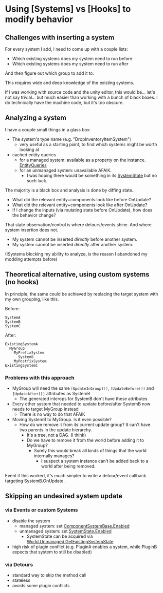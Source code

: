 # Using [Systems] vs [Hooks] to modify behavior

## Challenges with inserting a system
For every system I add, I need to come up with a couple lists:
- Which existing systems does my system need to run before
- Which existing systems does my system need to run after

And then figure out which group to add it to.

This requires wide and deep knowledge of the existing systems.

If I was working with source code and the unity editor, this would be... let's not say trivial... but much easier than working with a bunch of black boxes. I do technically have the machine code, but it's too obscure.

## Analyzing a system
I have a couple small things in a glass box:
- The system's type name (e.g. "DropInventoryItemSystem")
  - very useful as a starting point, to find which systems might be worth looking at
- cached entity queries
  - for a managed system: available as a property on the instance. [EntityQueries](https://docs.unity3d.com/Packages/com.unity.entities@1.3/api/Unity.Entities.ComponentSystemBase.EntityQueries.html)
  - for an unmanaged system: unavailable AFAIK.
    - I was hoping there would be something in its [SystemState](https://docs.unity3d.com/Packages/com.unity.entities@1.3/api/Unity.Entities.SystemState.html) but no such luck.

The majority is a black box and analysis is done by diffing state.
- What did the relevant entity+components look like before OnUpdate?
- What did the relevant entity+components look like after OnUpdate?
- If I change the inputs (via mutating state before OnUpdate), how does the behavior change?

That state observation/control is where detours/events shine. And where system insertion does not.
- My system cannot be inserted *directly* before another system.
- My system cannot be inserted *directly* after another system.

(ISystems blocking my ability to analyze, is the reason I abandoned my modding attempts before)


## Theoretical alternative, using custom systems (no hooks)

In principle, the same could be achieved by replacing the target system with my own grouping, like this.

Before:
```
SystemA
SystemB
SystemC
```
After:
```
ExistingSystemA
  MyGroup
    MyPrefixSystem
      SystemB
    MyPostfixSystem
ExistingSystemC
```

### Problems with this approach
- MyGroup will need the same `[UpdateInGroup()]`, `[UpdateBefore()]` and `[UpdateAfter()]` attributes as SystemB
  - The generated interops for SystemB don't have these attributes
- Every other system that needed to update before/after SystemB now needs to target MyGroup instead
  - There is no way to do that AFAIK
- Moving SystemB to MyGroup. Is it even possible?
  - How do we remove it from its current update group? It can't have two parents in the update hierarchy.
    - It's a tree, not a DAG. (I think)
    - Do we have to remove it from the world before adding it to MyGroup?
      - Surely this would break all kinds of things that the world internally manages?
        - I suspect a system instance can't be added back to a world after being removed.

Event if this worked, it's much simpler to write a detour/event callback targeting SystemB.OnUpdate.


## Skipping an undesired system update

### via Events or custom Systems
- disable the system
  - managed system: set [ComponentSystemBase.Enabled](https://docs.unity3d.com/Packages/com.unity.entities@1.3/api/Unity.Entities.ComponentSystemBase.Enabled.html)
  - unmanaged system: set [SystemState.Enabled](https://docs.unity3d.com/Packages/com.unity.entities@1.3/api/Unity.Entities.SystemState.Enabled.html)
    - SystemState can be acquired via [World.Unmanaged.GetExistingSystemState](https://docs.unity3d.com/Packages/com.unity.entities@1.3/api/Unity.Entities.WorldUnmanaged.GetExistingSystemState.html)
- high risk of plugin conflict (e.g. PluginA enables a system, while PluginB expects that system to still be disabled)

### via Detours
- standard way to skip the method call
- stateless
- avoids some plugin conflicts
